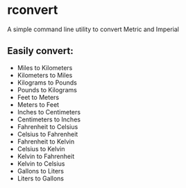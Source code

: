 # rconvert
A simple command line utility to convert Metric and Imperial

## Easily convert:
- Miles to Kilometers
- Kilometers to Miles
- Kilograms to Pounds
- Pounds to Kilograms
- Feet to Meters
- Meters to Feet
- Inches to Centimeters
- Centimeters to Inches
- Fahrenheit to Celsius
- Celsius to Fahrenheit
- Fahrenheit to Kelvin
- Celsius to Kelvin
- Kelvin to Fahrenheit
- Kelvin to Celsius
- Gallons to Liters
- Liters to Gallons
